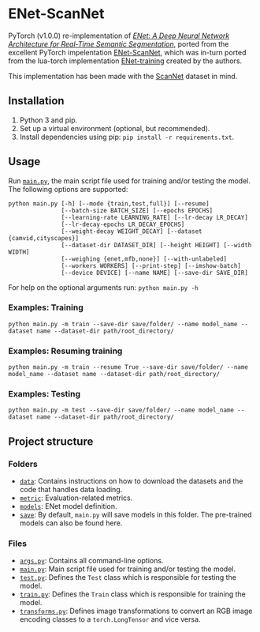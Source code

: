 # ENet-ScanNet

PyTorch (v1.0.0) re-implementation of [*ENet: A Deep Neural Network Architecture for Real-Time Semantic Segmentation*](https://arxiv.org/abs/1606.02147), ported from the excellent PyTorch impelentation [ENet-ScanNet](https://github.com/davidtvs/PyTorch-ENet), which was in-turn ported from the lua-torch implementation [ENet-training](https://github.com/e-lab/ENet-training) created by the authors.

This implementation has been made with the [ScanNet](http://www.scan-net.org) dataset in mind.


## Installation

1. Python 3 and pip.
2. Set up a virtual environment (optional, but recommended).
3. Install dependencies using pip: ``pip install -r requirements.txt``.


## Usage

Run [``main.py``](https://github.com/krrish94/ENet-ScanNet/blob/master/main.py), the main script file used for training and/or testing the model. The following options are supported:

```
python main.py [-h] [--mode {train,test,full}] [--resume]
               [--batch-size BATCH_SIZE] [--epochs EPOCHS]
               [--learning-rate LEARNING_RATE] [--lr-decay LR_DECAY]
               [--lr-decay-epochs LR_DECAY_EPOCHS]
               [--weight-decay WEIGHT_DECAY] [--dataset {camvid,cityscapes}]
               [--dataset-dir DATASET_DIR] [--height HEIGHT] [--width WIDTH]
               [--weighing {enet,mfb,none}] [--with-unlabeled]
               [--workers WORKERS] [--print-step] [--imshow-batch]
               [--device DEVICE] [--name NAME] [--save-dir SAVE_DIR]
```

For help on the optional arguments run: ``python main.py -h``


### Examples: Training

```
python main.py -m train --save-dir save/folder/ --name model_name --dataset name --dataset-dir path/root_directory/
```


### Examples: Resuming training

```
python main.py -m train --resume True --save-dir save/folder/ --name model_name --dataset name --dataset-dir path/root_directory/
```


### Examples: Testing

```
python main.py -m test --save-dir save/folder/ --name model_name --dataset name --dataset-dir path/root_directory/
```


## Project structure

### Folders

- [``data``](https://github.com/krrish94/ENet-ScanNet/tree/master/data): Contains instructions on how to download the datasets and the code that handles data loading.
- [``metric``](https://github.com/krrish94/ENet-ScanNet/tree/master/metric): Evaluation-related metrics.
- [``models``](https://github.com/krrish94/ENet-ScanNet/tree/master/models): ENet model definition.
- [``save``](https://github.com/krrish94/ENet-ScanNet/tree/master/save): By default, ``main.py`` will save models in this folder. The pre-trained models can also be found here.

### Files

- [``args.py``](https://github.com/krrish94/ENet-ScanNet/blob/master/args.py): Contains all command-line options.
- [``main.py``](https://github.com/krrish94/ENet-ScanNet/blob/master/main.py): Main script file used for training and/or testing the model.
- [``test.py``](https://github.com/krrish94/ENet-ScanNet/blob/master/test.py): Defines the ``Test`` class which is responsible for testing the model.
- [``train.py``](https://github.com/krrish94/ENet-ScanNet/blob/master/train.py): Defines the ``Train`` class which is responsible for training the model.
- [``transforms.py``](https://github.com/krrish94/ENet-ScanNet/blob/master/transforms.py): Defines image transformations to convert an RGB image encoding classes to a ``torch.LongTensor`` and vice versa.
